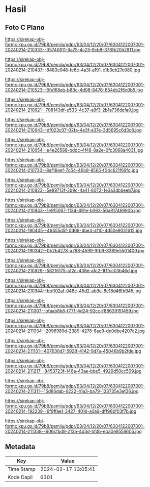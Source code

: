 # Hasil

## Foto C Plano

https://sirekap-obj-formc.kpu.go.id/79b8/pemilu/pdpr/63/04/12/20/07/6304122007001-20240214-210333--35740811-6a75-4c25-9cb8-376fb20b2811.jpg

https://sirekap-obj-formc.kpu.go.id/79b8/pemilu/pdpr/63/04/12/20/07/6304122007001-20240214-210437--8483e048-fe6c-4a3f-a191-c1b3eb27c080.jpg

https://sirekap-obj-formc.kpu.go.id/79b8/pemilu/pdpr/63/04/12/20/07/6304122007001-20240214-210523--6fe168eb-b83c-4d08-8476-654db2f6c0b5.jpg

https://sirekap-obj-formc.kpu.go.id/79b8/pemilu/pdpr/63/04/12/20/07/6304122007001-20240214-210621--708143df-e533-4c37-a9f3-2b1a736defa0.jpg

https://sirekap-obj-formc.kpu.go.id/79b8/pemilu/pdpr/63/04/12/20/07/6304122007001-20240214-210643--df023c07-02fa-4e3f-a37e-3d5695c6d3c8.jpg

https://sirekap-obj-formc.kpu.go.id/79b8/pemilu/pdpr/63/04/12/20/07/6304122007001-20240214-210654--e4e26588-bddc-4f48-8a2e-0fc3068a4031.jpg

https://sirekap-obj-formc.kpu.go.id/79b8/pemilu/pdpr/63/04/12/20/07/6304122007001-20240214-210730--8af18eef-7d54-46b9-8565-f04c621f69fd.jpg

https://sirekap-obj-formc.kpu.go.id/79b8/pemilu/pdpr/63/04/12/20/07/6304122007001-20240214-210823--5e89713f-3b9c-4a41-8072-1e3a3dbbeeb7.jpg

https://sirekap-obj-formc.kpu.go.id/79b8/pemilu/pdpr/63/04/12/20/07/6304122007001-20240214-210843--1e9f5067-f134-491e-b063-56a81746990b.jpg

https://sirekap-obj-formc.kpu.go.id/79b8/pemilu/pdpr/63/04/12/20/07/6304122007001-20240214-190405--49455d5f-0d69-4be4-af10-4d50e9031612.jpg

https://sirekap-obj-formc.kpu.go.id/79b8/pemilu/pdpr/63/04/12/20/07/6304122007001-20240214-190342--0b2b4278-a768-4599-9fb6-3369e5501409.jpg

https://sirekap-obj-formc.kpu.go.id/79b8/pemilu/pdpr/63/04/12/20/07/6304122007001-20240214-210929--58216175-a12c-438e-a1c2-1f1fcc03b46d.jpg

https://sirekap-obj-formc.kpu.go.id/79b8/pemilu/pdpr/63/04/12/20/07/6304122007001-20240214-210944--bbff02af-048c-45d2-ab9c-8c18d46fb945.jpg

https://sirekap-obj-formc.kpu.go.id/79b8/pemilu/pdpr/63/04/12/20/07/6304122007001-20240214-211007--bfaab8b8-f771-4d24-92cc-f88639151459.jpg

https://sirekap-obj-formc.kpu.go.id/79b8/pemilu/pdpr/63/04/12/20/07/6304122007001-20240214-211034--2096980d-2389-4278-8ae9-de0dbe4207c2.jpg

https://sirekap-obj-formc.kpu.go.id/79b8/pemilu/pdpr/63/04/12/20/07/6304122007001-20240214-211131--407630d7-5928-4142-9d7a-45046b9b2fde.jpg

https://sirekap-obj-formc.kpu.go.id/79b8/pemilu/pdpr/63/04/12/20/07/6304122007001-20240214-211217--8453723f-146a-43ae-bbe5-4929d50cc509.jpg

https://sirekap-obj-formc.kpu.go.id/79b8/pemilu/pdpr/63/04/12/20/07/6304122007001-20240214-211311--15d86dab-6222-41a3-ba79-133735e3ef26.jpg

https://sirekap-obj-formc.kpu.go.id/79b8/pemilu/pdpr/63/04/12/20/07/6304122007001-20240214-192239--6f9ffae1-3427-401d-a0a9-dff96bf03f7b.jpg

https://sirekap-obj-formc.kpu.go.id/79b8/pemilu/pdpr/63/04/12/20/07/6304122007001-20240214-211338--606cfbd9-213a-4d3d-bfdb-eba0e9556605.jpg


## Metadata

| Key        | Value               |
| ---------- | ------------------- |
| Time Stamp | 2024-02-17 13:05:41 |
| Kode Dapil | 6301                |



